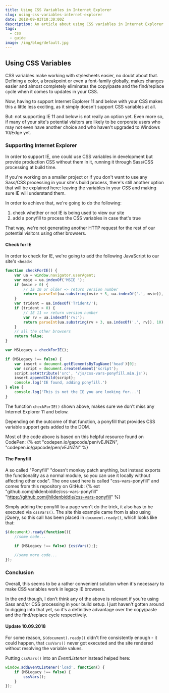 ```yaml
---
title: Using CSS Variables in Internet Explorer
slug: using-css-variables-internet-explorer
date: 2018-09-03T10:30:00Z
description: An article about using CSS variables in Internet Explorer which doesn't natively support them.
tags:
  - css
  - guide
image: /img/blog/default.jpg
---
```


## Using CSS Variables

CSS variables make working with stylesheets easier, no doubt about that. Defining a color, a breakpoint or even a font-family globally, makes changes easier and almost completely eliminates the copy/paste and the find/replace cycle when it comes to updates in your CSS.

Now, having to support Internet Explorer 11 and below with your CSS makes this a little less exciting, as it simply doesn't support CSS variables at all.

But: not supporting IE 11 and below is not really an option yet. Even more so, if many of your site's potential visitors are likely to be corporate users who may not even have another choice and who haven't upgraded to Windows 10/Edge yet.

### Supporting Internet Explorer

In order to support IE, one could use CSS variables in development but provide production CSS without them in it, running it through Sass/CSS processing at build time.

If you're working on a smaller project or if you don't want to use any Sass/CSS processing in your site's build process, there's still another option that will be explained here: leaving the variables in your CSS and making sure IE will understand them.

In order to achieve that, we're going to do the following:

1. check whether or not IE is being used to view our site
2. add a ponyfill to process the CSS variables in case that's true

That way, we're not generating another HTTP request for the rest of our potential visitors using other browsers.

#### Check for IE

In order to check for IE, we're going to add the following JavaScript to our site's `<head>`:

```js
function checkForIE() {
    var ua = window.navigator.userAgent;
    var msie = ua.indexOf('MSIE ');
    if (msie > 0) {
        // IE 10 or older => return version number
        return parseInt(ua.substring(msie + 5, ua.indexOf('.', msie)), 10);
    }
    var trident = ua.indexOf('Trident/');
    if (trident > 0) {
        // IE 11 => return version number
        var rv = ua.indexOf('rv:');
        return parseInt(ua.substring(rv + 3, ua.indexOf('.', rv)), 10);
    }
    // all the other browsers
    return false;
}

var MSLegacy = checkForIE();

if (MSLegacy !== false) {
    var insert = document.getElementsByTagName('head')[0];
    var script = document.createElement('script');
    script.setAttribute('src', '/js/css-vars-ponyfill.min.js');
    insert.appendChild(script);
    console.log('IE found, adding ponyfill.')
} else {
    console.log('This is not the IE you are looking for...')
}
```

The function `checkForIE()` shown above, makes sure we don't miss any Internet Explorer 11 and below.

Depending on the outcome of that function, a ponyfill that provides CSS variable support gets added to the DOM.

Most of the code above is based on this helpful resource found on CodePen: {% ext "codepen.io/gapcode/pen/vEJNZN", "codepen.io/gapcode/pen/vEJNZN" %}

#### The Ponyfill

A so called "Ponyfill" "doesn't monkey patch anything, but instead exports the functionality as a normal module, so you can use it locally without affecting other code". The one used here is called "css-vars-ponyfill" and comes from this repository on GitHub: {% ext "github.com/jhildenbiddle/css-vars-ponyfill" "https://github.com/jhildenbiddle/css-vars-ponyfill" %}

Simply adding the ponyfill to a page won't do the trick, it also has to be executed via `cssVars()`. The site this example came from is also using jQuery, so this call has been placed in `document.ready()`, which looks like that:

```js
$(document).ready(function(){
    //some code...

    if (MSLegacy !== false) {cssVars();};

    //some more code...
});
```

### Conclusion

Overall, this seems to be a rather convenient solution when it's necessary to make CSS variables work in legacy IE browsers.

In the end though, I don't think any of the above is relevant if you're using Sass and/or CSS processing in your build setup. I just haven't gotten around to digging into that yet, so it's a definitive advantage over the copy/paste and the find/replace cycle respectively.

#### Update 10.09.2018

For some reason, `$(document).ready()` didn't fire consistently enough - it could happen, that `cssVars()` never got executed and the site rendered without resolving the variable values.

Putting `cssVars()` into an _EventListener_ instead helped here:

```js
window.addEventListener('load', function() {
    if (MSLegacy !== false) {
        cssVars();
    }
});
```